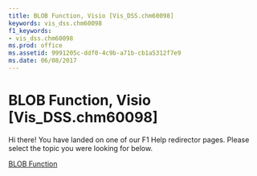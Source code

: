 ```yaml
---
title: BLOB Function, Visio [Vis_DSS.chm60098]
keywords: vis_dss.chm60098
f1_keywords:
- vis_dss.chm60098
ms.prod: office
ms.assetid: 9991205c-ddf0-4c9b-a71b-cb1a5312f7e9
ms.date: 06/08/2017
---
```



# BLOB Function, Visio [Vis_DSS.chm60098]

Hi there! You have landed on one of our F1 Help redirector pages. Please select the topic you were looking for below.

[BLOB Function](http://msdn.microsoft.com/library/f9d4ee2d-c7da-d969-4457-e37384768ac5%28Office.15%29.aspx)

